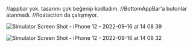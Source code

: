 //appbar yok. tasarımı çok beğenip kodladım. 
//BottomAppBar'a butonlar atanmadı.
//floataction da çalışmıyor.


![Simulator Screen Shot - iPhone 12 - 2022-09-16 at 14 08 39](https://user-images.githubusercontent.com/50921547/190625999-76f78bbc-daef-4235-827b-29bf4f19fbf7.png)

![Simulator Screen Shot - iPhone 12 - 2022-09-16 at 14 08 32](https://user-images.githubusercontent.com/50921547/190626187-f34b11dd-0ead-4aee-98b2-6be15b048368.png)

